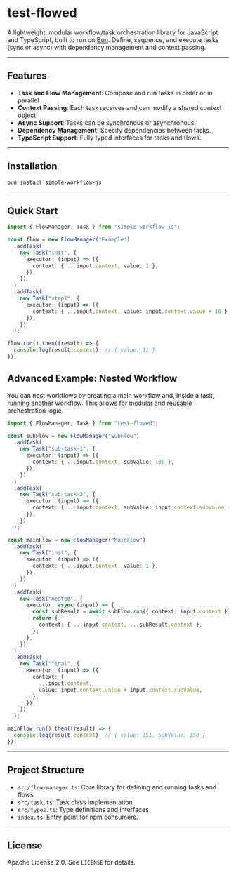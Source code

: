 # test-flowed

A lightweight, modular workflow/task orchestration library for JavaScript and TypeScript, built to run on [Bun](https://bun.sh). Define, sequence, and execute tasks (sync or async) with dependency management and context passing.

---

## Features

- **Task and Flow Management**: Compose and run tasks in order or in parallel.
- **Context Passing**: Each task receives and can modify a shared context object.
- **Async Support**: Tasks can be synchronous or asynchronous.
- **Dependency Management**: Specify dependencies between tasks.
- **TypeScript Support**: Fully typed interfaces for tasks and flows.

---

## Installation

```bash
bun install simple-workflow-js
```

---

## Quick Start

```typescript
import { FlowManager, Task } from "simple-workflow-js";

const flow = new FlowManager("Example")
  .addTask(
    new Task("init", {
      executor: (input) => ({
        context: { ...input.context, value: 1 },
      }),
    })
  )
  .addTask(
    new Task("step1", {
      executor: (input) => ({
        context: { ...input.context, value: input.context.value + 10 },
      }),
    })
  );

flow.run().then((result) => {
  console.log(result.context); // { value: 11 }
});
```

## Advanced Example: Nested Workflow

You can nest workflows by creating a main workflow and, inside a task, running another workflow. This allows for modular and reusable orchestration logic.

```typescript
import { FlowManager, Task } from "test-flowed";

const subFlow = new FlowManager("SubFlow")
  .addTask(
    new Task("sub-task-1", {
      executor: (input) => ({
        context: { ...input.context, subValue: 100 },
      }),
    })
  )
  .addTask(
    new Task("sub-task-2", {
      executor: (input) => ({
        context: { ...input.context, subValue: input.context.subValue + 50 },
      }),
    })
  );

const mainFlow = new FlowManager("MainFlow")
  .addTask(
    new Task("init", {
      executor: (input) => ({
        context: { ...input.context, value: 1 },
      }),
    })
  )
  .addTask(
    new Task("nested", {
      executor: async (input) => {
        const subResult = await subFlow.run({ context: input.context });
        return {
          context: { ...input.context, ...subResult.context },
        };
      },
    })
  )
  .addTask(
    new Task("final", {
      executor: (input) => ({
        context: {
          ...input.context,
          value: input.context.value + input.context.subValue,
        },
      }),
    })
  );

mainFlow.run().then((result) => {
  console.log(result.context); // { value: 151, subValue: 150 }
});
```

---

## Project Structure

- `src/flow-manager.ts`: Core library for defining and running tasks and flows.
- `src/task.ts`: Task class implementation.
- `src/types.ts`: Type definitions and interfaces.
- `index.ts`: Entry point for npm consumers.

---

## License

Apache License 2.0. See `LICENSE` for details.
